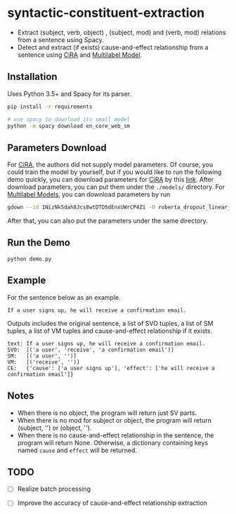 # syntactic-constituent-extraction

- Extract (subject, verb, object) , (subject, mod) and (verb, mod) relations from a sentence using Spacy.
- Detect and extract (if exists) cause-and-effect relationship from a sentence using  [CiRA](https://github.com/fischJan/CiRA) and [Multilabel Model](https://zenodo.org/record/5550387#.YtQElnZBxPZ).

## Installation

Uses Python 3.5+ and Spacy for its parser.

```bash
pip install -r requirements

# use spacy to download its small model
python -m spacy download en_core_web_sm
```

## Parameters Download

For  [CiRA](https://github.com/fischJan/CiRA), the authors did not supply model parameters. Of course, you could train the model by yourself, but if you would like to run the following demo quickly, you can download parameters for [CiRA](https://github.com/fischJan/CiRA) by this [link](https://drive.google.com/file/d/1-0lMwVoRyCYmi30z942Kb4LMeJ7ZcRH5/view?usp=sharing). After download parameters, you can put them under the `./models/` directory. For  [Multilabel Models](https://zenodo.org/record/5550387#.YtQElnZBxPZ), you can download parameters by run

```bash
gdown --id 1NizNkSdah8Jcs8wtDTD5dEnxUWrCP4Zi -O roberta_dropout_linear_layer_multilabel.ckpt
```

After that, you can also put the parameters under the same directory.

## Run the Demo

```
python demo.py
```

## Example

For the sentence below as an example.

```
If a user signs up, he will receive a confirmation email.
```

Outputs includes the original sentence, a list of SVO tuples, a list of SM tuples, a list of VM tuples and cause-and-effect relationship if it exists.

```
text: If a user signs up, he will receive a confirmation email.
SVO:  [('a user', 'receive', 'a confirmation email')]
SM:   [('a user', '')]
VM:   [('receive', '')]
CE:   {'cause': ['a user signs up'], 'effect': ['he will receive a confirmation email']}
```

## Notes

- When there is no object, the program will return just SV parts.
- When there is no mod for subject or object, the program will return (subject, '') or (object, '').
- When there is no cause-and-effect relationship in the sentence, the program will return None. Otherwise, a dictionary containing keys named `cause` and `effect` will be returned.

## TODO

- [ ] Realize batch processing

- [ ] Improve the accuracy of cause-and-effect relationship extraction
